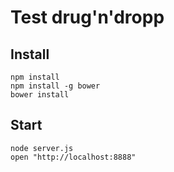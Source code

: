 # Test drug'n'dropp

## Install

    npm install
    npm install -g bower
    bower install

## Start

    node server.js
    open "http://localhost:8888"